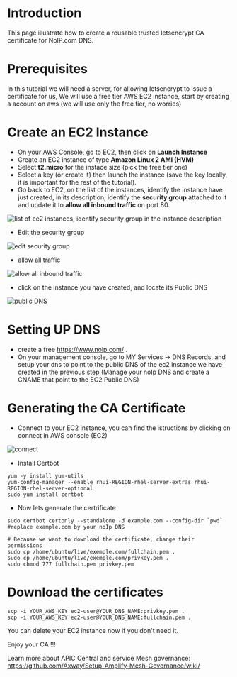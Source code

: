 # Introduction
This page illustrate how to create a reusable trusted letsencrypt CA certificate for NoIP.com DNS.

# Prerequisites
In this tutorial we will need a server, for allowing letsencrypt to issue a certificate for us, We will use a free tier AWS EC2 instance, start by creating a account on aws (we will use only the free tier, no worries) 

# Create an EC2 Instance
- On your AWS Console, go to EC2, then click on **Launch Instance**
- Create an EC2 instance of type **Amazon Linux 2 AMI (HVM)**
- Select **t2.micro** for the instace size (pick the free tier one) 
- Select a key (or create it)  then launch the instance (save the key locally, it is important for the rest of the tutorial). 
- Go back to EC2, on the list of the instances, identify the instance have just created, in its description, identify the **security group** attached to it and update it to **allow all inbound traffic** on port 80. 

![list of ec2 instances, identify security group in the instance description](http://i68.tinypic.com/a88yf.png)
- Edit the security group

![edit security group](http://i65.tinypic.com/2e1cd8n.png)

- allow all traffic 

![allow all inbound traffic](http://i67.tinypic.com/2cikadi.png)

- click on the instance you have created, and locate its Public DNS

![public DNS](http://i65.tinypic.com/10zxndg.png)


# Setting UP DNS
- create a free https://www.noip.com/ . 
- On your management console, go to MY Services -> DNS Records, and setup your dns to point to the public DNS of the ec2 instance we have created in the previous step (Manage your noIp DNS and create a CNAME that point to the EC2 Public DNS)

# Generating the CA Certificate
- Connect to your EC2 instance, you can find the istructions by clicking on connect in AWS console (EC2)

![connect](http://i63.tinypic.com/213otnq.png)

- Install Certbot

```Shell
yum -y install yum-utils
yum-config-manager --enable rhui-REGION-rhel-server-extras rhui-REGION-rhel-server-optional
sudo yum install certbot
```
- Now lets generate the certrificate

```Shell
sudo certbot certonly --standalone -d example.com --config-dir `pwd` #replace example.com by your noIp DNS

# Because we want to download the certificate, change their permissions
sudo cp /home/ubuntu/live/exemple.com/fullchain.pem .
sudo cp /home/ubuntu/live/exemple.com/privkey.pem .
sudo chmod 777 fullchain.pem privkey.pem
```

# Download the certificates
```Shell
scp -i YOUR_AWS_KEY ec2-user@YOUR_DNS_NAME:privkey.pem .
scp -i YOUR_AWS_KEY ec2-user@YOUR_DNS_NAME:fullchain.pem .
```
You can delete your EC2 instance now if you don't need it. 

Enjoy your CA !!!

Learn more about APIC Central and service Mesh governance: https://github.com/Axway/Setup-Amplify-Mesh-Governance/wiki/ 
